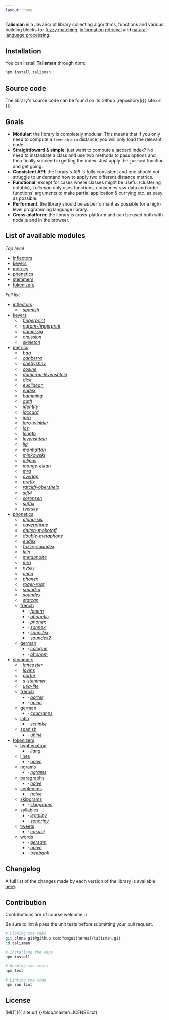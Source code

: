 ```yaml
---
layout: home
---
```


**Talisman** is a JavaScript library collecting algorithms, functions and various building blocks for [fuzzy matching](https://en.wikipedia.org/wiki/Approximate_string_matching), [information retrieval](https://en.wikipedia.org/wiki/Information_retrieval) and [natural language processing](https://en.wikipedia.org/wiki/Natural_language_processing).

## Installation

You can install **Talisman** through npm:

```bash
npm install talisman
```

## Source code

The library's source code can be found on its Github [repository]({{ site.url }}).

## Goals

* **Modular**: the library is completely modular. This means that if you only need to compute a `levenshtein` distance, you will only load the relevant code.
* **Straightfoward & simple**: just want to compute a jaccard index? No need to instantiate a class and use two methods to pass options and then finally succeed in getting the index. Just apply the `jaccard` function and get going.
* **Consistent API**: the library's API is fully consistent and one should not struggle to understand how to apply two different distance metrics.
* **Functional**: except for cases where classes might be useful (clustering notably), *Talisman* only uses functions, consumes raw data and order functions' arguments to make partial application & currying etc. as easy as possible.
* **Performant**: the library should be as performant as possible for a high-level programming language library.
* **Cross-platform**: the library is cross-platform and can be used both with node.js and in the browser.

## List of available modules

*Top level*

<div>
  <ul>
    <li>
      <a href="{{ site.baseurl }}/inflectors">inflectors</a>
    </li>
    <li>
      <a href="{{ site.baseurl }}/keyers">keyers</a>
    </li>
    <li>
      <a href="{{ site.baseurl }}/metrics">metrics</a>
    </li>
    <li>
      <a href="{{ site.baseurl }}/phonetics">phonetics</a>
    </li>
    <li>
      <a href="{{ site.baseurl }}/stemmers">stemmers</a>
    </li>
    <li>
      <a href="{{ site.baseurl }}/tokenizers">tokenizers</a>
    </li>
  </ul>
</div>

*Full list*

<div class="modules-list">
  <ul>
    <li id="inflectors">
      <a href="{{ site.baseurl }}/inflectors">inflectors</a>
      <ul>
        <li>&middot; <em><a href="{{ site.baseurl }}/inflectors/spanish">spanish</a></em></li>
      </ul>
    </li>
    <li id="keyers">
      <a href="{{ site.baseurl }}/keyers">keyers</a>
      <ul>
        <li>&middot; <em><a href="{{ site.baseurl }}/keyers#fingerprint">fingerprint</a></em></li>
        <li>&middot; <em><a href="{{ site.baseurl }}/keyers#ngram-fingerprint">ngram-fingerprint</a></em></li>
        <li>&middot; <em><a href="{{ site.baseurl }}/keyers#name-sig">name-sig</a></em></li>
        <li>&middot; <em><a href="{{ site.baseurl }}/keyers#omission">omission</a></em></li>
        <li>&middot; <em><a href="{{ site.baseurl }}/keyers#skeleton">skeleton</a></em></li>
      </ul>
    </li>
    <li id="metrics">
      <a href="{{ site.baseurl }}/metrics">metrics</a>
      <ul>
        <li>&middot; <em><a href="{{ site.baseurl }}/metrics#bag">bag</a></em></li>
        <li>&middot; <em><a href="{{ site.baseurl }}/metrics#canberra">canberra</a></em></li>
        <li>&middot; <em><a href="{{ site.baseurl }}/metrics#chebyshev">chebyshev</a></em></li>
        <li>&middot; <em><a href="{{ site.baseurl }}/metrics#cosine">cosine</a></em></li>
        <li>&middot; <em><a href="{{ site.baseurl }}/metrics#damerau-levenshtein">damerau-levenshtein</a></em></li>
        <li>&middot; <em><a href="{{ site.baseurl }}/metrics#dice">dice</a></em></li>
        <li>&middot; <em><a href="{{ site.baseurl }}/metrics#euclidean">euclidean</a></em></li>
        <li>&middot; <em><a href="{{ site.baseurl }}/metrics#eudex">eudex</a></em></li>
        <li>&middot; <em><a href="{{ site.baseurl }}/metrics#hamming">hamming</a></em></li>
        <li>&middot; <em><a href="{{ site.baseurl }}/metrics#guth">guth</a></em></li>
        <li>&middot; <em><a href="{{ site.baseurl }}/metrics#identity">identity</a></em></li>
        <li>&middot; <em><a href="{{ site.baseurl }}/metrics#jaccard">jaccard</a></em></li>
        <li>&middot; <em><a href="{{ site.baseurl }}/metrics#jaro">jaro</a></em></li>
        <li>&middot; <em><a href="{{ site.baseurl }}/metrics#jaro-winkler">jaro-winkler</a></em></li>
        <li>&middot; <em><a href="{{ site.baseurl }}/metrics#lcs">lcs</a></em></li>
        <li>&middot; <em><a href="{{ site.baseurl }}/metrics#length">length</a></em></li>
        <li>&middot; <em><a href="{{ site.baseurl }}/metrics#levenshtein">levenshtein</a></em></li>
        <li>&middot; <em><a href="{{ site.baseurl }}/metrics#lig">lig</a></em></li>
        <li>&middot; <em><a href="{{ site.baseurl }}/metrics#manhattan">manhattan</a></em></li>
        <li>&middot; <em><a href="{{ site.baseurl }}/metrics#minkowski">minkowski</a></em></li>
        <li>&middot; <em><a href="{{ site.baseurl }}/metrics#mlipns">mlipns</a></em></li>
        <li>&middot; <em><a href="{{ site.baseurl }}/metrics#monge-elkan">monge-elkan</a></em></li>
        <li>&middot; <em><a href="{{ site.baseurl }}/metrics#mra">mra</a></em></li>
        <li>&middot; <em><a href="{{ site.baseurl }}/metrics#overlap">overlap</a></em></li>
        <li>&middot; <em><a href="{{ site.baseurl }}/metrics#prefix">prefix</a></em></li>
        <li>&middot; <em><a href="{{ site.baseurl }}/metrics#ratcliff-obershelp">ratcliff-obershelp</a></em></li>
        <li>&middot; <em><a href="{{ site.baseurl }}/metrics#sift4">sift4</a></em></li>
        <li>&middot; <em><a href="{{ site.baseurl }}/metrics#sorensen">sorensen</a></em></li>
        <li>&middot; <em><a href="{{ site.baseurl }}/metrics#suffix">suffix</a></em></li>
        <li>&middot; <em><a href="{{ site.baseurl }}/metrics#tversky">tversky</a></em></li>
      </ul>
    </li>
    <li id="phonetics">
      <a href="{{ site.baseurl }}/phonetics">phonetics</a>
      <ul>
        <li>&middot; <em><a href="{{ site.baseurl }}/phonetics#alpha-sis">alpha-sis</a></em></li>
        <li>&middot; <em><a href="{{ site.baseurl }}/phonetics#caverphone">caverphone</a></em></li>
        <li>&middot; <em><a href="{{ site.baseurl }}/phonetics#daitch-mokotoff">daitch-mokotoff</a></em></li>
        <li>&middot; <em><a href="{{ site.baseurl }}/phonetics#double-metaphone">double-metaphone</a></em></li>
        <li>&middot; <em><a href="{{ site.baseurl }}/phonetics#eudex">eudex</a></em></li>
        <li>&middot; <em><a href="{{ site.baseurl }}/phonetics#fuzzy-soundex">fuzzy-soundex</a></em></li>
        <li>&middot; <em><a href="{{ site.baseurl }}/phonetics#lein">lein</a></em></li>
        <li>&middot; <em><a href="{{ site.baseurl }}/phonetics#metaphone">metaphone</a></em></li>
        <li>&middot; <em><a href="{{ site.baseurl }}/phonetics#mra">mra</a></em></li>
        <li>&middot; <em><a href="{{ site.baseurl }}/phonetics#nysiis">nysiis</a></em></li>
        <li>&middot; <em><a href="{{ site.baseurl }}/phonetics#onca">onca</a></em></li>
        <li>&middot; <em><a href="{{ site.baseurl }}/phonetics#phonex">phonex</a></em></li>
        <li>&middot; <em><a href="{{ site.baseurl }}/phonetics#roger-root">roger-root</a></em></li>
        <li>&middot; <em><a href="{{ site.baseurl }}/phonetics#sound-d">sound-d</a></em></li>
        <li>&middot; <em><a href="{{ site.baseurl }}/phonetics#soundex">soundex</a></em></li>
        <li>&middot; <em><a href="{{ site.baseurl }}/phonetics#statcan">statcan</a></em></li>
        <li>
          <a href="{{ site.baseurl }}/phonetics/french">french</a>
          <ul>
            <li>&middot; <em><a href="{{ site.baseurl }}/phonetics/french#fonem">fonem</a></em></li>
            <li>&middot; <em><a href="{{ site.baseurl }}/phonetics/french#phonetic">phonetic</a></em></li>
            <li>&middot; <em><a href="{{ site.baseurl }}/phonetics/french#phonex">phonex</a></em></li>
            <li>&middot; <em><a href="{{ site.baseurl }}/phonetics/french#sonnex">sonnex</a></em></li>
            <li>&middot; <em><a href="{{ site.baseurl }}/phonetics/french#soundex">soundex</a></em></li>
            <li>&middot; <em><a href="{{ site.baseurl }}/phonetics/french#soundex2">soundex2</a></em></li>
          </ul>
        </li>
        <li>
          <a href="{{ site.baseurl }}/phonetics/german">german</a>
          <ul>
            <li>&middot; <em><a href="{{ site.baseurl }}/phonetics/german#cologne">cologne</a></em></li>
            <li>&middot; <em><a href="{{ site.baseurl }}/phonetics/german#phonem">phonem</a></em></li>
          </ul>
        </li>
      </ul>
    </li>
    <li id="stemmers">
      <a href="{{ site.baseurl }}/stemmers">stemmers</a>
      <ul>
        <li>&middot; <em><a href="{{ site.baseurl }}/stemmers#lancaster">lancaster</a></em></li>
        <li>&middot; <em><a href="{{ site.baseurl }}/stemmers#lovins">lovins</a></em></li>
        <li>&middot; <em><a href="{{ site.baseurl }}/stemmers#porter">porter</a></em></li>
        <li>&middot; <em><a href="{{ site.baseurl }}/stemmers#s-stemmer">s-stemmer</a></em></li>
        <li>&middot; <em><a href="{{ site.baseurl }}/stemmers#uea-lite">uea-lite</a></em></li>
        <li>
          <a href="{{ site.baseurl }}/stemmers/french">french</a>
          <ul>
            <li>&middot; <em><a href="{{ site.baseurl }}/stemmers/french#porter">porter</a></em></li>
            <li>&middot; <em><a href="{{ site.baseurl }}/stemmers/french#unine">unine</a></em></li>
          </ul>
        </li>
        <li>
          <a href="{{ site.baseurl }}/stemmers/german">german</a>
          <ul>
            <li>&middot; <em><a href="{{ site.baseurl }}/stemmers/german#caumanns">caumanns</a></em></li>
          </ul>
        </li>
        <li>
          <a href="{{ site.baseurl }}/stemmers/latin">latin</a>
          <ul>
            <li>&middot; <em><a href="{{ site.baseurl }}/stemmers/latin#schinke">schinke</a></em></li>
          </ul>
        </li>
        <li>
          <a href="{{ site.baseurl }}/stemmers/spanish">spanish</a>
          <ul>
            <li>&middot; <em><a href="{{ site.baseurl }}/stemmers/spanish#unine">unine</a></em></li>
          </ul>
        </li>
      </ul>
    </li>
    <li id="tokenizers">
      <a href="{{ site.baseurl }}/tokenizers">tokenizers</a>
      <ul>
        <li>
          <a href="{{ site.baseurl }}/tokenizers/hyphenation">hyphenation</a>
          <ul>
            <li>&middot; <em><a href="{{ site.baseurl }}/tokenizers/hyphenation#liang">liang</a></em></li>
          </ul>
        </li>
        <li>
          <a href="{{ site.baseurl }}/tokenizers/lines">lines</a>
          <ul>
            <li>&middot; <em><a href="{{ site.baseurl }}/tokenizers/lines#naive">naive</a></em></li>
          </ul>
        </li>
        <li>
          <a href="{{ site.baseurl }}/tokenizers/ngrams">ngrams</a>
          <ul>
            <li>&middot; <em><a href="{{ site.baseurl }}/tokenizers/ngrams">ngrams</a></em></li>
          </ul>
        </li>
        <li>
          <a href="{{ site.baseurl }}/tokenizers/paragraphs">paragraphs</a>
          <ul>
            <li>&middot; <em><a href="{{ site.baseurl }}/tokenizers/paragraphs#naive">naive</a></em></li>
          </ul>
        </li>
        <li>
          <a href="{{ site.baseurl }}/tokenizers/sentences">sentences</a>
          <ul>
            <li>&middot; <em><a href="{{ site.baseurl }}/tokenizers/sentences#naive">naive</a></em></li>
          </ul>
        </li>
        <li>
          <a href="{{ site.baseurl }}/tokenizers/skipgrams">skipgrams</a>
          <ul>
            <li>&middot; <em><a href="{{ site.baseurl }}/tokenizers/skipgrams">skipgrams</a></em></li>
          </ul>
        </li>
        <li>
          <a href="{{ site.baseurl }}/tokenizers/syllables">syllables</a>
          <ul>
            <li>&middot; <em><a href="{{ site.baseurl }}/tokenizers/syllables#legalipy">legalipy</a></em></li>
            <li>&middot; <em><a href="{{ site.baseurl }}/tokenizers/syllables#sonoripy">sonoripy</a></em></li>
          </ul>
        </li>
        <li>
          <a href="{{ site.baseurl }}/tokenizers/tweets">tweets</a>
          <ul>
            <li>&middot; <em><a href="{{ site.baseurl }}/tokenizers/tweets#casual">casual</a></em></li>
          </ul>
        </li>
        <li>
          <a href="{{ site.baseurl }}/tokenizers/words">words</a>
          <ul>
            <li>&middot; <em><a href="{{ site.baseurl }}/tokenizers/words#gersam">gersam</a></em></li>
            <li>&middot; <em><a href="{{ site.baseurl }}/tokenizers/words#naive">naive</a></em></li>
            <li>&middot; <em><a href="{{ site.baseurl }}/tokenizers/words#treebank">treebank</a></em></li>
          </ul>
        </li>
      </ul>
    </li>
  </ul>
</div>

## Changelog

A full list of the changes made by each version of the library is available [here](https://github.com/Yomguithereal/talisman/blob/master/CHANGELOG.md).

## Contribution

Contributions are of course welcome :)

Be sure to lint & pass the unit tests before submitting your pull request.

```bash
# Cloning the repo
git clone git@github.com:Yomguithereal/talisman.git
cd talisman

# Installing the deps
npm install

# Running the tests
npm test

# Linting the code
npm run lint
```

## License

[MIT]({{ site.url }}/blob/master/LICENSE.txt)

